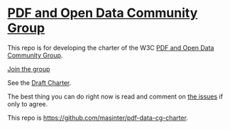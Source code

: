 # [PDF and Open Data Community Group](https://www.w3.org/community/pdf-open-data/)

This repo is for developing the charter of the W3C [PDF and Open Data Community Group](https://www.w3.org/community/pdf-open-data/2016/).

[Join the group](https://www.w3.org/community/pdf-open-data/join)

See the [Draft Charter](CHARTER.md). 

The best thing you can do right now is  read and comment on [the issues](https://github.com/masinter/pdf-data-cg-charter/issues) if only to agree.


This repo is https://github.com/masinter/pdf-data-cg-charter.
